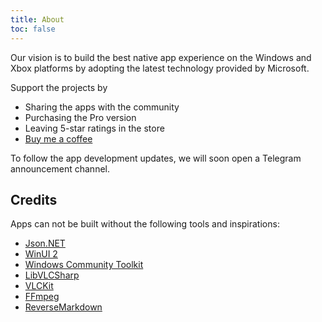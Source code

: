 ```yaml
---
title: About
toc: false
---
```


Our vision is to build the best native app experience on the Windows and Xbox platforms by adopting the latest technology provided by Microsoft.

Support the projects by

- Sharing the apps with the community
- Purchasing the Pro version
- Leaving 5-star ratings in the store
- [Buy me a coffee](https://ko-fi.com/jimmyrespawn)

To follow the app development updates, we will soon open a Telegram announcement channel.

## Credits

Apps can not be built without the following tools and inspirations:

- [Json.NET](https://www.newtonsoft.com/json)
- [WinUI 2](https://learn.microsoft.com/en-us/windows/apps/winui/winui2/)
- [Windows Community Toolkit](https://aka.ms/wct)
- [LibVLCSharp](https://code.videolan.org/videolan/LibVLCSharp)
- [VLCKit](https://github.com/videolan/vlckit)
- [FFmpeg](https://ffmpeg.org/)
- [ReverseMarkdown](https://github.com/mysticmind/reversemarkdown-net)
